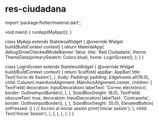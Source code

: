 # res-ciudadana
import 'package:flutter/material.dart';

void main() {
  runApp(MyApp());
}

class MyApp extends StatelessWidget {
  @override
  Widget build(BuildContext context) {
    return MaterialApp(
      debugShowCheckedModeBanner: false,
      title: 'Red Ciudadana',
      theme: ThemeData(primarySwatch: Colors.blue),
      home: LoginScreen(),
    );
  }
}

class LoginScreen extends StatelessWidget {
  @override
  Widget build(BuildContext context) {
    return Scaffold(
      appBar: AppBar(
        title: Text('Inicio de Sesión'),
      ),
      body: Padding(
        padding: EdgeInsets.all(16.0),
        child: Column(
          mainAxisAlignment: MainAxisAlignment.center,
          children: [
            TextField(
              decoration: InputDecoration(
                labelText: 'Correo electrónico',
                border: OutlineInputBorder(),
              ),
            ),
            SizedBox(height: 16.0),
            TextField(
              obscureText: true,
              decoration: InputDecoration(
                labelText: 'Contraseña',
                border: OutlineInputBorder(),
              ),
            ),
            SizedBox(height: 20.0),
            ElevatedButton(
              onPressed: () {
                // Acción al iniciar sesión
                print('Iniciar sesión');
              },
              child: Text('Iniciar Sesión'),
            ),
          ],
        ),
      ),
    );
  }
}
